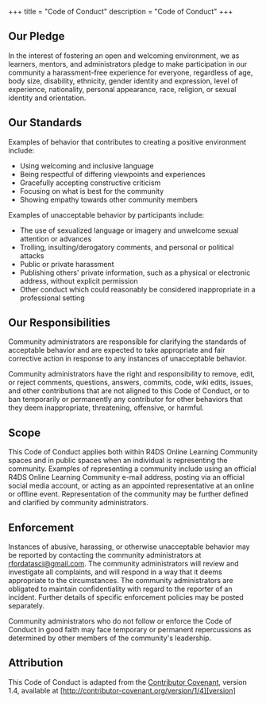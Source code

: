 +++
title = "Code of Conduct"
description = "Code of Conduct"
+++

## Our Pledge

In the interest of fostering an open and welcoming environment, we as learners, mentors, and administrators pledge to make participation in our community a harassment-free experience for everyone, regardless of age, body size, disability, ethnicity, gender identity and expression, level of experience, nationality, personal appearance, race, religion, or sexual identity and orientation.

## Our Standards

Examples of behavior that contributes to creating a positive environment include:

* Using welcoming and inclusive language
* Being respectful of differing viewpoints and experiences
* Gracefully accepting constructive criticism
* Focusing on what is best for the community
* Showing empathy towards other community members

Examples of unacceptable behavior by participants include:

* The use of sexualized language or imagery and unwelcome sexual attention or advances
* Trolling, insulting/derogatory comments, and personal or political attacks
* Public or private harassment
* Publishing others' private information, such as a physical or electronic address, without explicit permission
* Other conduct which could reasonably be considered inappropriate in a professional setting

## Our Responsibilities

Community administrators are responsible for clarifying the standards of acceptable behavior and are expected to take appropriate and fair corrective action in response to any instances of unacceptable behavior.

Community administrators have the right and responsibility to remove, edit, or reject comments, questions, answers, commits, code, wiki edits, issues, and other contributions that are not aligned to this Code of Conduct, or to ban temporarily or permanently any contributor for other behaviors that they deem inappropriate, threatening, offensive, or harmful.

## Scope

This Code of Conduct applies both within R4DS Online Learning Community spaces and in public spaces when an individual is representing the community. 
Examples of representing a community include using an official R4DS Online Learning Community e-mail address, posting via an official social media account, or acting as an appointed representative at an online or offline event. 
Representation of the community may be further defined and clarified by community administrators.

## Enforcement

Instances of abusive, harassing, or otherwise unacceptable behavior may be reported by contacting the community administrators at rfordatasci@gmail.com. 
The community administrators will review and investigate all complaints, and will respond in a way that it deems appropriate to the circumstances. 
The community administrators are obligated to maintain confidentiality with regard to the reporter of an incident. 
Further details of specific enforcement policies may be posted separately.

Community administrators who do not follow or enforce the Code of Conduct in good faith may face temporary or permanent repercussions as determined by other members of the community's leadership.

## Attribution

This Code of Conduct is adapted from the [Contributor Covenant][homepage], version 1.4, available at [http://contributor-covenant.org/version/1/4][version]

[homepage]: http://contributor-covenant.org
[version]: http://contributor-covenant.org/version/1/4/
